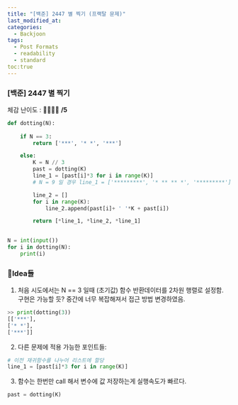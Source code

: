 ```yaml
---
title: "[백준] 2447 별 찍기 (프랙탈 문제)"
last_modified_at: 
categories:
  - Backjoon
tags:
  - Post Formats
  - readability
  - standard
toc:true
---
```


### [백준] 2447 별 찍기
체감 난이도 : 🎈🎈🎈🎈 **/5**   

```python
def dotting(N):
    
    if N == 3:
        return ['***', '* *', '***']

    else:
        K = N // 3
        past = dotting(K)
        line_1 = [past[i]*3 for i in range(K)]   
        # N = 9 일 경우 line_1 = ['*********', '* ** ** *', '*********']

        line_2 = []
        for i in range(K):
            line_2.append(past[i]+ ' '*K + past[i])

        return [*line_1, *line_2, *line_1]
        

N = int(input())
for i in dotting(N):
    print(i)
```

### 💭Idea들 
1. 처음 시도에서는 N == 3 일때 (초기값) 함수 반환데이터를 2차원 행렬로 설정함. 구현은 가능할 듯? 중간에 너무 복잡해져서 접근 방법 변경하였음. 
```python 
>> print(dotting(3))
[['***'],
['* *'],
['***']]
```

2. 다른 문제에 적용 가능한 포인트들:
```python 
# 이전 재귀함수를 나누어 리스트에 할당
line_1 = [past[i]*3 for i in range(K)]
```

3. 함수는 한번만 call 해서 변수에 값 저장하는게 실행속도가 빠르다.
```python 
past = dotting(K)
```

